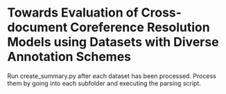 # Towards Evaluation of Cross-document Coreference Resolution Models using Datasets with Diverse Annotation Schemes

Run create_summary.py after each dataset has been processed. Process them by going into each subfolder and executing the parsing script.
